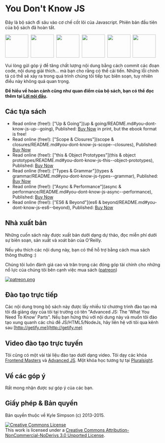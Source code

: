 # You Don't Know JS

Đây là bộ sách đi sâu vào cơ chế cốt lõi của Javascript. Phiên bản đầu tiên của bộ sách đã hoàn tất.

<a href="http://shop.oreilly.com/product/0636920039303.do"><img src="up %26 going/cover.jpg" width="75"></a>&nbsp;
<a href="http://shop.oreilly.com/product/0636920026327.do"><img src="scope %26 closures/cover.jpg" width="75"></a>&nbsp;
<a href="http://shop.oreilly.com/product/0636920033738.do"><img src="this %26 object prototypes/cover.jpg" width="75"></a>&nbsp;
<a href="http://shop.oreilly.com/product/0636920033745.do"><img src="types %26 grammar/cover.jpg" width="75"></a>&nbsp;
<a href="http://shop.oreilly.com/product/0636920033752.do"><img src="async %26 performance/cover.jpg" width="75"></a>&nbsp;
<a href="http://shop.oreilly.com/product/0636920033769.do"><img src="es6 %26 beyond/cover.jpg" width="75"></a>

Vui lòng gửi góp ý để tăng chất lượng nội dung bằng cách commit các đoạn code, nội dung giải thích... mà bạn cho rằng có thể cải tiến. Những lỗi chính tả có thể sẽ xảy ra trong quá trình chúng tôi tiếp tục biên soạn, tuy nhiên điều này không quá quan trọng.

**Để hiểu về hoàn cảnh cũng như quan điểm của bộ sách, bạn có thể đọc thêm tại [Lời nói đầu](preface.md).**

## Các tựa sách

* Read online (free!): ["Up & Going"](up & going/README.md#you-dont-know-js-up--going), Published: [Buy Now](http://shop.oreilly.com/product/0636920039303.do) in print, but the ebook format is free!
* Read online (free!): ["Scope & Closures"](scope & closures/README.md#you-dont-know-js-scope--closures), Published: [Buy Now](http://shop.oreilly.com/product/0636920026327.do)
* Read online (free!): ["this & Object Prototypes"](this & object prototypes/README.md#you-dont-know-js-this--object-prototypes), Published: [Buy Now](http://shop.oreilly.com/product/0636920033738.do)
* Read online (free!): ["Types & Grammar"](types & grammar/README.md#you-dont-know-js-types--grammar), Published: [Buy Now](http://shop.oreilly.com/product/0636920033745.do)
* Read online (free!): ["Async & Performance"](async & performance/README.md#you-dont-know-js-async--performance), Published: [Buy Now](http://shop.oreilly.com/product/0636920033752.do)
* Read online (free!): ["ES6 & Beyond"](es6 & beyond/README.md#you-dont-know-js-es6--beyond), Published: [Buy Now](http://shop.oreilly.com/product/0636920033769.do)

## Nhà xuất bản

Những cuốn sách này được xuất bản dưới dạng dự thảo, đọc miễn phí dưới sự biên soạn, sản xuất và xoát bản của O'Reilly.

Nếu yêu thích các nội dung này, bạn có thể hỗ trợ bằng cách mua sách thông thường :)

Chúng tôi luôn đánh giá cao và trân trọng các đóng góp tài chính cho những nổ lực của chúng tôi bên cạnh việc mua sách ([patreon](https://www.patreon.com/getify))

<a href="https://www.patreon.com/getify">[![patreon.png](https://s11.postimg.org/axpzguh77/patreon.png)](https://www.patreon.com/getify)</a>

## Đào tạo trực tiếp

Các nội dung trong bộ sách này được lấy nhiều từ chương trình đào tạo mà tôi đã giảng dạy của tôi tại trường có tên "Advanced JS: The 'What You Need To Know' Parts".
Nếu bạn hứng thú với nội dung này và muốn tôi đào tạo xung quanh các chủ đề JS/HTML5/NodeJs, hãy liên hệ với tôi qua kênh sau [http://getify.me](http://getify.me)

## Video đào tạo trực tuyến

Tôi cũng có một vài tài liệu đào tạo dưới dạng video. Tôi dạy các khóa [Frontend Masters](https://FrontendMasters.com) và [Advanced JS](https://frontendmasters.com/courses/advanced-javascript/). Một khóa học tương tự tại [Pluralsight](http://www.pluralsight.com/courses/advanced-javascript).

## Về các góp ý

Rất mong nhận được sự góp ý của các bạn.

## Giấy phép & Bản quyền

Bản quyền thuộc về Kyle Simpson (c) 2013-2015.

<a rel="license" href="http://creativecommons.org/licenses/by-nc-nd/3.0/"><img alt="Creative Commons License" style="border-width:0" src="https://i.creativecommons.org/l/by-nc-nd/3.0/88x31.png" /></a><br />This work is licensed under a <a rel="license" href="http://creativecommons.org/licenses/by-nc-nd/3.0/">Creative Commons Attribution-NonCommercial-NoDerivs 3.0 Unported License</a>.
